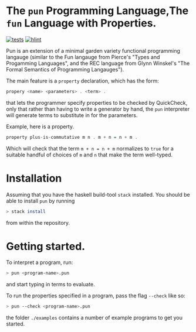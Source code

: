 # The `pun` Programming Language,The `fun` Language with Properties.

[![tests](https://github.com/jtkristensen/pun-lang/actions/workflows/main-test.yaml/badge.svg)](https://github.com/jtkristensen/pun-lang/actions/workflows/main-test.yaml)
[![hlint](https://github.com/jtkristensen/pun-lang/actions/workflows/main-hlint.yaml/badge.svg)](https://github.com/jtkristensen/pun-lang/actions/workflows/main-hlint.yaml)

Pun is an extension of a minimal garden variety functional programming
langauge (similar to the Fun langauge from Pierce's "Types and Progamming
Languages", and the REC language from Glynn Winskel's "The Formal Semantics
of Programming Langauges").

The main feature is a `property` declaration, which has the form:

```haskell
propery <name> <parameters> . <term> .
```

that lets the programmer specify properties to be checked by QuickCheck,
only that rather than having to write a generator by hand, the `pun`
interpreter will generate terms to substitute in for the parameters.

Example, here is a property.

```haskell
property plus-is-commutative m n . m + n = n + m .
```

Which will check that the term `m + n = n + m` normalizes to `true` for a
suitable handful of choices of `m` and `n` that make the term well-typed.

# Installation

Assuming that you have the haskell build-tool `stack` installed.
You should be able to install `pun` by running

```bash
> stack install
```

from within the repository.

# Getting started.

To interpret a program, run:

```bash
> pun <program-name>.pun
```

and start typing in terms to evaluate.

To run the properties specified in a program, pass the flag `--check` like so:

```bash
> pun --check <program-name>.pun
```

the folder `./examples` contains a number of example programs to get you started.
